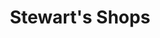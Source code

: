---
title: "Stewart's Shops"
url: /gloversville/stewarts-shops-state-route-29a/
shop: Lebensmittel
---